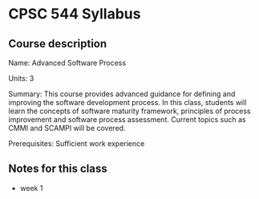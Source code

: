 # CPSC 544 Syllabus

## Course description

Name: Advanced Software Process

Units: 3

Summary: This course provides advanced guidance for defining and improving the software development process. In this class, students will learn the concepts of software maturity framework, principles of process improvement and software process assessment. Current topics such as CMMI and SCAMPI will be covered.

Prerequisites: Sufficient work experience

## Notes for this class

- week 1
